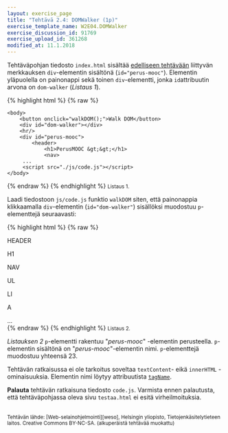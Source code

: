 ```yaml
---
layout: exercise_page
title: "Tehtävä 2.4: DOMWalker (1p)"
exercise_template_name: W2E04.DOMWalker
exercise_discussion_id: 91769
exercise_upload_id: 361268
modified_at: 11.1.2018
---
```


Tehtäväpohjan tiedosto `index.html` sisältää [edelliseen tehtävään](../tehtava23) liittyvän merkkauksen `div`-elementin sisältönä (`id="perus-mooc"`). Elementin yläpuolella on painonappi sekä toinen `div`-elementti, jonka `id`attribuutin arvona on `dom-walker` (*Listaus 1*).

{% highlight html %}
{% raw %}

    <body>
        <button onclick="walkDOM();">Walk DOM</button>        
        <div id="dom-walker"></div>
        <hr/>
        <div id="perus-mooc">
            <header>
                <h1>PerusMOOC &gt;&gt;</h1>
                <nav>
         ...
         <script src="./js/code.js"></script>
    </body>         
{% endraw %}
{% endhighlight %}
<small>Listaus 1.</small>

Laadi tiedostoon `js/code.js` funktio `walkDOM` siten, että painonappia klikkaamalla `div`-elementin (`id="dom-walker"`) sisällöksi muodostuu `p`-elementtejä seuraavasti:

{% highlight html %}
{% raw %}

  <div id="dom-walker">      
      <p>HEADER</p>
      <p>H1</p>
      <p>NAV</p>
      <p>UL</p>
      <p>LI</p>
      <p>A</p>
      ...
  </div>
{% endraw %}
{% endhighlight %}
<small>Listaus 2.</small>

*Listauksen 2* `p`-elementti rakentuu "*perus-mooc*" -elementin perusteella. `p`-elementin sisältönä on  "*perus-mooc*"-elementin nimi. `p`-elementtejä muodostuu yhteensä 23.

Tehtävän ratkaisussa ei ole tarkoitus soveltaa `textContent`- eikä `innerHTML` -ominaisuuksia. Elementin nimi löytyy attribuutista [`tagName`][tagName].

[tagName]: https://developer.mozilla.org/en-US/docs/Web/API/Element/tagName

**Palauta** tehtävän ratkaisuna tiedosto `code.js`. Varmista ennen palautusta, että tehtäväpohjassa oleva sivu `testaa.html` ei esitä virheilmoituksia.

<br/>

<small>
Tehtävän lähde: [Web-selainohjelmointi][weso], Helsingin yliopisto, Tietojenkäsitelytieteen laitos.
Creative Commons BY-NC-SA. (alkuperäistä tehtävää muokattu)
</small>

[weso]: http://web-selainohjelmointi.github.io/

